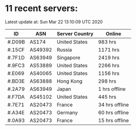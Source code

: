 # 11 recent servers:

Latest update at: Sun Mar 22 13:10:09 UTC 2020

| ID | ASN | Server Country | Online |
| -- | --- | -------------- | ------ |
| #.D09B | AS174 | United States | 983 hrs |
| #.15CF | AS49392 | Russia | 1171 hrs |
| #.7F1D | AS63949 | Singapore | 2419 hrs |
| #.9FC3 | AS53889 | United States | 2266 hrs |
| #.E069 | AS40065 | United States | 1156 hrs |
| #.BD3E | AS63888 | Hong Kong | 298 hrs |
| #.2A79 | AS63949 | Japan | 1 hrs offline |
| #.F7DA | AS45102 | United States | 445 hrs |
| #.7E71 | AS20473 | France | 34 hrs offline |
| #.A34E | AS20473 | Germany | 60 hrs offline |
| #.0A93 | AS20473 | France | 15 hrs offline |

